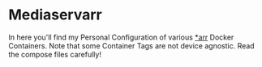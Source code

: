 <!DOCTYPE html>
<html>
<head>
</head>
<body>
<h1>Mediaservarr</h1>
<p>In here you'll find my Personal Configuration of various <a href="wiki.servarr.com/">*arr</a> Docker Containers.
 Note that some Container Tags are not device agnostic.
  Read the compose files carefully!
  </p>

</body>
</html> 
